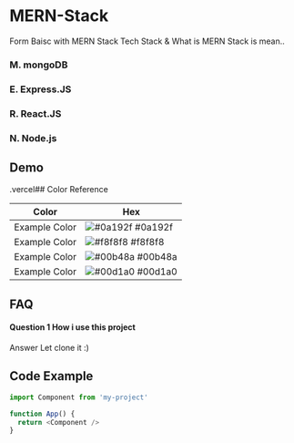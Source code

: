# MERN-Stack
Form Baisc with MERN Stack
Tech Stack & What is MERN Stack is mean..
### M. mongoDB
### E. Express.JS
### R. React.JS
### N. Node.js
## Demo

.vercel## Color Reference

| Color             | Hex                                                                |
| ----------------- | ------------------------------------------------------------------ |
| Example Color | ![#0a192f](https://via.placeholder.com/10/0a192f?text=+) #0a192f |
| Example Color | ![#f8f8f8](https://via.placeholder.com/10/f8f8f8?text=+) #f8f8f8 |
| Example Color | ![#00b48a](https://via.placeholder.com/10/00b48a?text=+) #00b48a |
| Example Color | ![#00d1a0](https://via.placeholder.com/10/00b48a?text=+) #00d1a0 |


## FAQ

#### Question 1 How i use this project

Answer Let clone it :)


## Code Example

```javascript
import Component from 'my-project'

function App() {
  return <Component />
}
```


